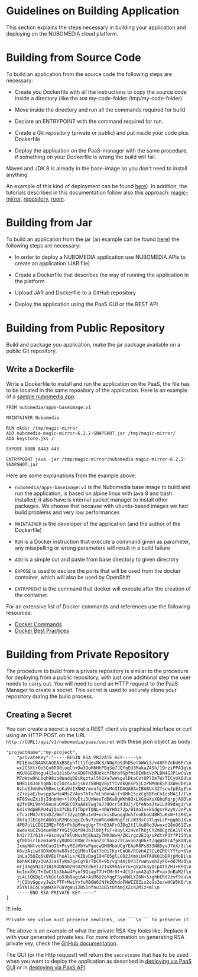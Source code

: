 # Guidelines on Building Application

This section explains the steps necessary in building your application and deploying on the NUBOMEDIA cloud platform.

# Building from Source Code

To build an application from the source code the following steps are necessary:

- Create you Dockerfile with all the instructions to copy the source code inside a directory (like the ```ADD``` my-code-folder /tmp/my-code-folder)

- Move inside the directory and run all the commands required for build

- Declare an ENTRYPOINT with the command required for run.

- Create a Git repository (private or public) and put inside your code plus Dockerfile

- Deploy the application on the PaaS-manager with the same procedure, if something on your Dockerfile is wrong the build will fail.

Maven and JDK 8 is already in the base-image so you don't need to install anything.

An example of this kind of deployment can be found [here](https://github.com/fhg-fokus-nubomedia/nubomedia-source-build-example)). In addition, the tutorials described in this documentation follow also this approach: [magic-mirror](./tutorial/nubomedia-magic-mirror.md), [repository](./tutorial/nubomedia-repository.md), [room](./tutorial/nubomedia-room.md).

# Building from Jar

To build an application from the jar (an example can be found [here](https://github.com/acheambe/nubomedia-app)) the following steps are necessary:

- In order to deploy a NUBOMEDIA application use NUBOMEDIA APIs to create an application (JAR file)

- Create a Dockerfile that describes the way of running the application in the platform

- Upload JAR and Dockerfile to a GitHub repository

- Deploy the application using the PaaS GUI or the REST API

# Building from Public Repository

Build and package you application, make the jar package available on a public Git repository.

## Write a Dockerfile

Write a Dockerfile to install and run the application on the PaaS, the file has to be located in the same repository of the application. Here is an example of a [sample nubomedia app](https://github.com/acheambe/nubomedia-app):

```
FROM nubomedia/apps-baseimage:v1

MAINTAINER Nubomedia

RUN mkdir /tmp/magic-mirror
ADD nubomedia-magic-mirror-6.2.2-SNAPSHOT.jar /tmp/magic-mirror/
ADD keystore.jks /

EXPOSE 8080 8443 443

ENTRYPOINT java -jar /tmp/magic-mirror/nubomedia-magic-mirror-6.2.2-SNAPSHOT.jar

```

Here are some explanations from the example above.

- ```nubomedia/apps-baseimage:v1``` is the Nubomedia base image to build and run the application, is based on alpine linux with java 8 and bash installed; it also have is internal packet manager to install other packages. We choose that because with ubuntu-based images we had build problems and very low performances

- ```MAINTAINER``` is the developer of the application (and the author of the Dockerfile)

- ``` RUN ``` is a Docker instruction that execute a command given as parameter, any misspelling or wrong parameters will result in a build failure

- ```ADD``` is a simple cut and paste from base directory to given directory

- ```EXPOSE``` is used to declare the ports that will be used from the docker container, which will also be used by OpenShift

- ```ENTRYPOINT``` is the command that docker will execute after the creation of the container.

For an extensive list of Docker commands and references use the following resources:

- [Docker Commands](https://docs.docker.com/v1.8/reference/builder/)
- [Docker Best Practices](https://docs.docker.com/engine/articles/dockerfile_best-practices/)

# Building from Private Repository

The procedure to build from a private repository is similar to the procedure for deploying from a public repository, with just one additional step the user needs to carry out. You will need to send an HTTP request to the PaaS Manager to create a secret. This secret is used to securely clone your repository during the build process.

## Creating a Secret

You can create a secret a secret a REST client via graphical interface or curl using an HTTP POST on the URL  ```http://[URL]/api/v1/nubomedia/paas/secret``` with these json object as body:

```
"projectName":"my-project",
	"privateKey":"-----BEGIN RSA PRIVATE KEY-----\n
	MIIEowIBAAKCAQEAxBSEyhfttjfqesNc8/NNgYp93hDSetbWWi3/v48FhZebU6P/\n
	wx2C5XtrOo5Co8R98loqCh+Dw3OoH6HhPBqSq7JQYqEU3MakaZ4Sh/19rziPPA1g\n
	mKU9GEXhogu415vQz1sD/heXDQFNZdUokcYFNrbfGpfmsBEdkcVzPLBN4GJP1wCu\n
	M7oWzwOhLbqh98ib8WadqDBiRqztal5h2Xa7wWsgulDkaCvtOPlIm7W/TICyUXOd\n
	NH811dJ4EhqmbJQZlOzsuA2js6Vz58HqV8ytYiVdkQnsP5jLzPNM0nkSh3XWeube\n
	0zhuEJmh0wS9BmsipKa9VIXNH2/mnufq28wMoQIDAQABAoIBABUn3ZfscwJpEAyE\n
	zZ+ojaE/bwspp3wHeAMs2V4ysTbTv7eLh0nnAjt+UHh15uzCg5BFeCm1csMA1I/t\n
	KF8SwuZxi8jIdnbHm++lVXyEti3UnWeuTdDKa0gWKh0QxLXGowXsXQbqRqrpjA9D\n
	q2fnBKL9oh69au9uOVGEC0XuA8kEwg7aJ39Dcr543UJj/QfeNoaJtw1LA99dag1/\n
	G4is9dpBRPU4uIQo37CBLf1TbpYTQNL+46WYHhz72p/BIAoIv+kSdgsrRvyV/JeP\n
	cTcazMUJrXSxDZzWmfr32yqtQRu1nU+uckisDwpqgUuhfnoKkoU4BH1uKxW+tzK6\n
	XktqJlECgYEA601pR2HGspgcZcNv7zeWRGxWbMngfzC/W33sCsTlqvLcP+gq6bJX\n
	4PB7ulLCDII2MEnF05+Fh8pM+egUgr7Y+B3AFrOJDg2tIlXu8Ro3Uwoxd28oO61Z\n
	awdvkuCZ9Qeue9mPYVGIjQoY84UbJlbXjfiF+Huylx24VeThOjCYZm0CgYEA1VPk\n
	k42r7I/61Ar+SscHyaT8lUMssMjENa2y7Wh4WvH/ZKirgo2E1q/uPdtrP3YfP154\n
	gf0bbsrl6zm1oPB/y0UOGC0XWc7F6nn23C9ax27ICavo62g06+t/qqW4BcAfp8VN\n
	IxmyNNtvo56CuoI1+PcyMZaVbYwPgecwQHGMboUCgYEApR8PsB33N8DyvJ7nX/Gc\n
	K6vzAiiwt9DXmDbHe88sdEg1M0uTQaf7b0iTKu+EaQ6/RCehAZ7CL8ZROlYYfp+6\n
	1nLaJ5QZq5kBVEUFhoAlLsrKZ8vDag194FO5glLG92JKmXLU4TA8KO1bERjpMoBi\n
	h6hNK1ByxQUAJJaXTyRm7gkCgYBrTbCK+9b/vgh4AjOY33YuWnvmhIyFO+dd7Mo0\n
	mrj3XgSN2D21BIRODN50ZNsUZ9Ed6eIJ2Iuk9hAieru+gVp2n3yQcpXtSZHJ+KFQ\n
	bc1mxXV/T+ZwCtGb3bAw4Pyof9QsapT7U+CMr9f+4Ct3rymA2q53vPvax3nBaM2f\n
	jL4LlQKBgE/VkGclp53bBagi6A+AiM6U2oYqgFSyyNdLYI6N+5zghbERd2zvF9Vu\n
	fjCSbyGgpvyJw2cPTF+MwiYvfuRBGW6JNfk2QhdoFHWIZ0Zis2cGs3o/wHCW5K6/\n
	XSYNlaIoCsgWHXHPUaVgWui2B51nfnu31B5tUYAmjXZc42Miz+ml\n
	-----END RSA PRIVATE KEY-----"
}
```

!!! info

    Private key value must preserve newlines, use ```\n``` to preserve it.

The above is an example of what the private RSA Key looks like. Replace it with your generated private key. For more information on generating RSA private key, check the [GitHub documentation](https://help.github.com/articles/generating-a-new-ssh-key-and-adding-it-to-the-ssh-agent/).

The GUI (or the Http request) will return the ```secretname``` that has to be used when you want to deploy the application as described in [deploying via PaaS GUI](https://github.com/nubomedia/developer-guidelines/blob/develop/docs/paas/paas-gui.md) or in [deploying via PaaS API](https://github.com/nubomedia/developer-guidelines/blob/develop/docs/paas/paas-api.md).
